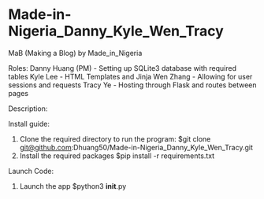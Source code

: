 # Made-in-Nigeria_Danny_Kyle_Wen_Tracy

MaB (Making a Blog) by Made_in_Nigeria

Roles:
Danny Huang (PM) - Setting up SQLite3 database with required tables
Kyle Lee - HTML Templates and Jinja
Wen Zhang - Allowing for user sessions and requests 
Tracy Ye - Hosting through Flask and routes between pages

Description:

Install guide:
1) Clone the required directory to run the program:
    $git clone git@github.com:Dhuang50/Made-in-Nigeria_Danny_Kyle_Wen_Tracy.git
2) Install the required packages
    $pip install -r requirements.txt

Launch Code:
1) Launch the app
   $python3 __init__.py

